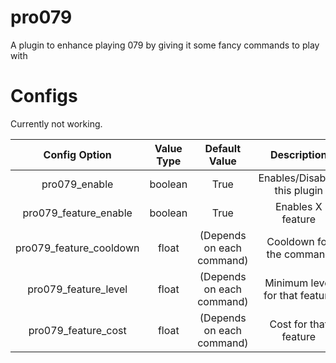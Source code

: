 # pro079
A plugin to enhance playing 079 by giving it some fancy commands to play with

# Configs
Currently not working.

| Config Option | Value Type | Default Value | Description |
|:-----------------------:|:----------:|:-------------------------:|:------------------------------:|
| pro079_enable | boolean | True | Enables/Disables this plugin |
| pro079_feature_enable | boolean | True | Enables X feature |
| pro079_feature_cooldown | float | (Depends on each command) | Cooldown for the command |
| pro079_feature_level | float | (Depends on each command) | Minimum level for that feature |
| pro079_feature_cost | float | (Depends on each command) | Cost for that feature |
